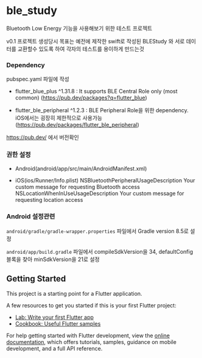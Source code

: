 # ble_study

Bluetooth Low Energy 기능을 사용해보기 위한 테스트 프로젝트

v0.1 프로젝트 생성당시 목표는 예전에 제작한 swift로 작성된 BLEStudy 와 서로 데이터를 교환할수 있도록 하여 각자의 테스트를 용이하게 만드는것


### Dependency

pubspec.yaml 파일에 작성

- flutter_blue_plus ^1.31.8 : It supports BLE Central Role only (most common)
    (https://pub.dev/packages?q=flutter_blue)

- flutter_ble_peripheral ^1.2.3 : BLE Peripheral Role을 위한 dependency. iOS에서는 굉장히 제한적으로 사용가능
    (https://pub.dev/packages/flutter_ble_peripheral)

https://pub.dev/ 에서 버전확인


### 권한 설정

- Android(android/app/src/main/AndroidManifest.xml)
    <uses-permission android:name="android.permission.BLUETOOTH"/>
    <uses-permission android:name="android.permission.BLUETOOTH_ADMIN"/>
    <uses-permission android:name="android.permission.ACCESS_FINE_LOCATION"/>

- iOS(ios/Runner/Info.plist)
    <key>NSBluetoothPeripheralUsageDescription</key>
    <string>Your custom message for requesting Bluetooth access</string>
    <key>NSLocationWhenInUseUsageDescription</key>
    <string>Your custom message for requesting location access</string>


### Android 설정관련 

`android/gradle/gradle-wrapper.properties` 파일에서 Gradle version 8.5로 설정

`android/app/build.gradle` 파일에서 compileSdkVersion을 34, defaultConfig 블록을 찾아 minSdkVersion을 21로 설정


## Getting Started

This project is a starting point for a Flutter application.

A few resources to get you started if this is your first Flutter project:

- [Lab: Write your first Flutter app](https://docs.flutter.dev/get-started/codelab)
- [Cookbook: Useful Flutter samples](https://docs.flutter.dev/cookbook)

For help getting started with Flutter development, view the
[online documentation](https://docs.flutter.dev/), which offers tutorials,
samples, guidance on mobile development, and a full API reference.
